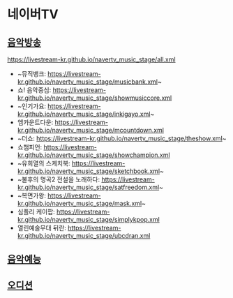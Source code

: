 # 네이버TV

## [음악방송](https://github.com/LIVESTREAM-KR/navertv_music_stage)
https://livestream-kr.github.io/navertv_music_stage/all.xml
- ~뮤직뱅크: https://livestream-kr.github.io/navertv_music_stage/musicbank.xml~
- 쇼! 음악중심: https://livestream-kr.github.io/navertv_music_stage/showmusiccore.xml
- ~인기가요: https://livestream-kr.github.io/navertv_music_stage/inkigayo.xml~
- 엠카운트다운: https://livestream-kr.github.io/navertv_music_stage/mcountdown.xml
- ~더쇼: https://livestream-kr.github.io/navertv_music_stage/theshow.xml~
- 쇼챔피언: https://livestream-kr.github.io/navertv_music_stage/showchampion.xml
- ~유희열의 스케치북: https://livestream-kr.github.io/navertv_music_stage/sketchbook.xml~
- ~불후의 명곡2 전설을 노래하다: https://livestream-kr.github.io/navertv_music_stage/satfreedom.xml~
- ~복면가왕: https://livestream-kr.github.io/navertv_music_stage/mask.xml~
- 심플리 케이팝: https://livestream-kr.github.io/navertv_music_stage/simplykpop.xml
- 열린예술무대 뒤란: https://livestream-kr.github.io/navertv_music_stage/ubcdran.xml

## [음악예능](https://github.com/LIVESTREAM-KR/navertv_music_shows)

## [오디션](https://github.com/LIVESTREAM-KR/navertv_audition)
